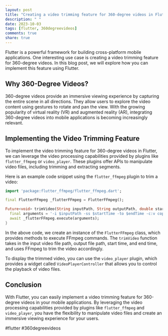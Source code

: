 ```yaml
---
layout: post
title: "Creating a video trimming feature for 360-degree videos in Flutter"
description: " "
date: 2023-10-03
tags: [flutter, 360degreevideos]
comments: true
share: true
---
```


Flutter is a powerful framework for building cross-platform mobile applications. One interesting use case is creating a video trimming feature for 360-degree videos. In this blog post, we will explore how you can implement this feature using Flutter.

## Why 360-Degree Videos?

360-degree videos provide an immersive viewing experience by capturing the entire scene in all directions. They allow users to explore the video content using gestures to rotate and pan the view. With the growing popularity of virtual reality (VR) and augmented reality (AR), integrating 360-degree videos into mobile applications is becoming increasingly relevant.

## Implementing the Video Trimming Feature

To implement the video trimming feature for 360-degree videos in Flutter, we can leverage the video processing capabilities provided by plugins like `flutter_ffmpeg` or `video_player`. These plugins offer APIs to manipulate video files, including trimming and extracting segments.

Here is an example code snippet using the `flutter_ffmpeg` plugin to trim a video:

```dart
import 'package:flutter_ffmpeg/flutter_ffmpeg.dart';

final FlutterFFmpeg _flutterFFmpeg = FlutterFFmpeg();

Future<void> trimVideo(String inputPath, String outputPath, double startTime, double endTime) async {
  final arguments = '-i $inputPath -ss $startTime -to $endTime -c:v copy -c:a copy $outputPath';
  await _flutterFFmpeg.execute(arguments);
}
```

In the above code, we create an instance of the `FlutterFFmpeg` class, which provides methods to execute FFmpeg commands. The `trimVideo` function takes in the input video file path, output file path, start time, and end time, and uses FFmpeg to trim the video accordingly.

To display the trimmed video, you can use the `video_player` plugin, which provides a widget called `VideoPlayerController` that allows you to control the playback of video files.

## Conclusion

With Flutter, you can easily implement a video trimming feature for 360-degree videos in your mobile applications. By leveraging the video processing capabilities provided by plugins like `flutter_ffmpeg` and `video_player`, you have the flexibility to manipulate video files and create an immersive viewing experience for your users.

#flutter #360degreevideos